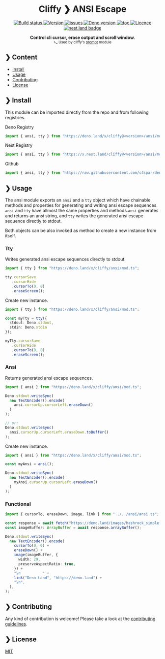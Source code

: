 <h1 align="center">Cliffy ❯ ANSI Escape</h1>

<p align="center" class="badges-container">
  <a href="https://github.com/c4spar/deno-cliffy/actions?query=workflow%3ATest">
    <img alt="Build status" src="https://github.com/c4spar/deno-cliffy/workflows/Test/badge.svg?branch=master" />
  </a>
  <a href="https://github.com/c4spar/deno-cliffy/releases">
    <img alt="Version" src="https://img.shields.io/github/v/release/c4spar/deno-cliffy?logo=github&color=blue&label=latest" />
  </a>
  <a href="https://github.com/c4spar/deno-cliffy/labels/module%3Aansi-escape">
    <img alt="issues" src="https://img.shields.io/github/issues/c4spar/deno-cliffy/module:ansi-escape?label=issues&logo=github&color=yellow">
  </a>
  <a href="https://deno.land/">
    <img alt="Deno version" src="https://img.shields.io/badge/deno-^1.2.0-blue?logo=deno" />
  </a>
  <a href="https://doc.deno.land/https/deno.land/x/cliffy/ansi/mod.ts">
    <img alt="doc" src="https://img.shields.io/badge/deno-doc-yellow?logo=deno" />
  </a>
  <a href="https://github.com/c4spar/deno-cliffy/blob/master/LICENSE">
    <img alt="Licence" src="https://img.shields.io/github/license/c4spar/deno-cliffy?logo=github" />
  </a>
  <a href="https://nest.land/package/cliffy">
    <img src="https://nest.land/badge.svg" alt="nest.land badge">
  </a>
</p>

<p align="center">
  <b>Control cli cursor, erase output and scroll window.</b><br>
  <sub>>_ Used by cliffy's <a href="../prompt/">prompt</a> module</sub>
</p>

## ❯ Content

- [Install](#-install)
- [Usage](#-usage)
- [Contributing](#-contributing)
- [License](#-license)

## ❯ Install

This module can be imported directly from the repo and from following registries.

Deno Registry

```typescript
import { ansi, tty } from "https://deno.land/x/cliffy@<version>/ansi/mod.ts";
```

Nest Registry

```typescript
import { ansi, tty } from "https://x.nest.land/cliffy@<version>/ansi/mod.ts";
```

Github

```typescript
import { ansi, tty } from "https://raw.githubusercontent.com/c4spar/deno-cliffy/<version>/ansi/mod.ts";
```

## ❯ Usage

The ansi module exports an `ansi` and a `tty` object which have chainable methods and properties for generating and writing ansi escape sequences. `ansi` and `tty` have allmost the same properties and methods.`ansi` generates and returns an ansi string, and `tty` writes the generated ansi escape sequence directly to stdout.

Both objects can be also invoked as method to create a new instance from itself.

### Tty

Writes generated ansi escape sequences directly to stdout.

```typescript
import { tty } from "https://deno.land/x/cliffy/ansi/mod.ts";

tty.cursorSave
   .cursorHide
   .cursorTo(0, 0)
   .eraseScreen();
```

Create new instance.

```typescript
import { tty } from "https://deno.land/x/cliffy/ansi/mod.ts";

const myTty = tty({
  stdout: Deno.stdout,
  stdin: Deno.stdin
});

myTty.cursorSave
   .cursorHide
   .cursorTo(0, 0)
   .eraseScreen();
```

### Ansi

Returns generated ansi escape sequences.

```typescript
import { ansi } from "https://deno.land/x/cliffy/ansi/mod.ts";

Deno.stdout.writeSync(
  new TextEncoder().encode(
    ansi.cursorUp.cursorLeft.eraseDown()
  )
);

// or:
Deno.stdout.writeSync(
  ansi.cursorUp.cursorLeft.eraseDown.toBuffer()
);
```

Create new instance.

```typescript
import { ansi } from "https://deno.land/x/cliffy/ansi/mod.ts";

const myAnsi = ansi();

Deno.stdout.writeSync(
  new TextEncoder().encode(
    myAnsi.cursorUp.cursorLeft.eraseDown()
  )
);
```

### Functional

```typescript
import { cursorTo, eraseDown, image, link } from "../../ansi/ansi.ts";

const response = await fetch("https://deno.land/images/hashrock_simple.png");
const imageBuffer: ArrayBuffer = await response.arrayBuffer();

Deno.stdout.writeSync(
  new TextEncoder().encode(
    cursorTo(0, 0) +
    eraseDown() +
    image(imageBuffer, {
      width: 29,
      preserveAspectRatio: true,
    }) +
    "\n          " +
    link("Deno Land", "https://deno.land") +
    "\n",
  ),
);
```

## ❯ Contributing

Any kind of contribution is welcome! Please take a look at the [contributing guidelines](../CONTRIBUTING.md).

## ❯ License

[MIT](../LICENSE)
